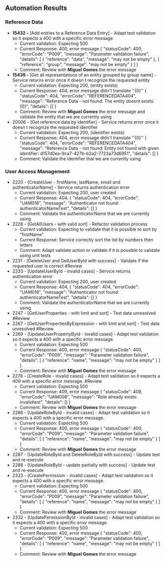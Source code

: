 ## Automation Results
### Reference Data
- **15432 -** [Add entries to a Reference Data Entry] - Adapt test validation so it expects a 400 with a specific error message.
	- Current validation: Expecting 500
	- Current Response: 400, error message
		{
			  "statusCode": 400,
			  "errorCode": "P009",
			  "message": "Parameter validation failure",
			  "details": [
				{
				  "reference": "data",
				  "message": "may not be empty"
				},
				{
				  "reference": "group",
				  "message": "may not be empty"
				}
			]
		}
	- Comment: Review with **Miguel Gomes** the error message
- **15439 -** [Get all representations of an entity grouped by group name] - Service returns error once it doesn t recognize the requested entity 
	- Current validation: Expecting 200, (entity exists)
	- Current Response: 404, error message didn't translate ''{0}''
		{
			  "statusCode": 404,
			  "errorCode": "REFERENCEDATA404",
			  "message": "Reference Data - not found: The entity doesnt exists: {0}",
			  "details": []
		}
	- Comment: Review with **Miguel Gomes** the error message and validate the entity that we are currently using
- 20006 - [Get reference data by identifier] - Service returns error once it doesn t recognize the requested identifier
	- Current validation: Expecting 200, (identifier exists)
	- Current Response: 404, error message didn't translate ''{0}''
		{
			  "statusCode": 404,
			  "errorCode": "REFERENCEDATA404",
			  "message": "Reference Data - not found: Entity not found with given identifier: d157d0ea-9ca7-427b-b2a2-7723a73d6951",
			  "details": []
		}
	- Comment: Validate the identifier that we are currently using

### User Access Management
- 2220 - [CreateUser - firstName, lastName, email and authenticatorName] - Service returns authentication error 
	- Current validation: Expecting 200, user created
	- Current Response: 404, 
		{
			  "statusCode": 404,
			  "errorCode": "UAM018",
			  "message": "Authenticator not found: authenticatorNameTest",
			  "details": []
		}
	- Comment: Validate the authenticatorName that we are currently using
- 2228 - [GetAllUsers - with valid sort] - Refactor validation process
	- Current validation: Expecting to validate that it is possible to sort by "firstName"
	- Current Response: Service correctly  sort the  list by numbers then letters
	- Comment: Adapt validate action or validate if it is possible to validate using unit tests
- 2231 - [DeleteUser and GetUserById with success] - Validate if the requested user is correct #Review 
- 2233 - [UpdateUserById - invalid cases] - Service returns authentication error 
	- Current validation: Expecting 200, user created
	- Current Response: 404, 
		{
			  "statusCode": 404,
			  "errorCode": "UAM018",
			  "message": "Authenticator not found: authenticatorNameTest",
			  "details": []
		}
	- Comment: Validate the authenticatorName that we are currently using
- 2247 - [GetUserProperties - with limit and sort] - Test data unresolved #Review 
- 2267 - [GetUserPropertiesByExpression - with limit and sort] - Test data unresolved #Review 
- 2269 - [UpdateUserPropertyById - invalid cases] - Adapt test validation so it expects a 400 with a specific error message.
	- Current validation: Expecting 500
	- Current Response: 400, error message
		{
			  "statusCode": 400,
			  "errorCode": "P009",
			  "message": "Parameter validation failure",
			  "details": [
			    {
			      "reference": "name",
			      "message": "may not be empty"
			    }
			  ]
		}
	- Comment: Review with **Miguel Gomes** the error message
- 2278 - [CreateRole - invalid cases] - Adapt test validation so it expects a 409 with a specific error message. #Review 
	- Current validation: Expecting 500
	- Current Response: 409, error message
		{
			"statusCode": 409,
			"errorCode": "UAM008",
			"message": "Role already exists: invalidtest",
			"details": []
		}
	- Comment: Review with **Miguel Gomes** the error message
- 2286 - [UpdateRoleById - invalid cases] - Adapt test validation so it expects a 400 with a specific error message.
	- Current validation: Expecting 500
	- Current Response: 400, error message
		{
			  "statusCode": 400,
			  "errorCode": "P009",
			  "message": "Parameter validation failure",
			  "details": [
			    {
			      "reference": "name",
			      "message": "may not be empty"
			    }
		  ]
		}
	- Comment: Review with **Miguel Gomes** the error message
- 2287 - [UpdateRoleById and DeleteRoleById with success] - Update test and re-execute
- 2288 - [UpdateRoleById - update partially with success] - Update test and re-execute
- 2323 - [CreatePermission - invalid cases] - Adapt test validation so it expects a 400 with a specific error message.
	- Current validation: Expecting 500
	- Current Response: 400, error message
		{
			  "statusCode": 400,
			  "errorCode": "P009",
			  "message": "Parameter validation failure",
			  "details": [
			    {
			      "reference": "name",
			      "message": "may not be empty"
			    }
		  ]
		}
	- Comment: Review with **Miguel Gomes** the error message
- 2332 - [UpdatePermissionById - invalid cases] - Adapt test validation so it expects a 400 with a specific error message.
	- Current validation: Expecting 500
	- Current Response: 400, error message
		{
			  "statusCode": 400,
			  "errorCode": "P009",
			  "message": "Parameter validation failure",
			  "details": [
			    {
			      "reference": "name",
			      "message": "may not be empty"
			    }
		  ]
		}
	- Comment: Review with **Miguel Gomes** the error message
